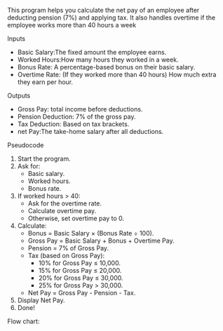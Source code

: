 This program helps you calculate the net pay of an employee after deducting pension (7%) and applying tax. It also handles overtime if the employee works more than 40 hours a week

 Inputs
- Basic Salary:The fixed amount the employee earns.
- Worked Hours:How many hours they worked in a week.
- Bonus Rate: A percentage-based bonus on their basic salary.
- Overtime Rate: (If they worked more than 40 hours) How much extra they earn per hour.

 Outputs
- Gross Pay: total income before deductions.
- Pension Deduction: 7% of the gross pay.
- Tax Deduction: Based on tax brackets.
- net Pay:The take-home salary after all deductions.
  

Pseudocode 

1. Start the program.
2. Ask for:
   - Basic salary.
   - Worked hours.
   - Bonus rate.
3. If worked hours > 40:
   - Ask for the overtime rate.
   - Calculate overtime pay.
   - Otherwise, set overtime pay to 0.
4. Calculate:
   - Bonus = Basic Salary × (Bonus Rate ÷ 100).
   - Gross Pay = Basic Salary + Bonus + Overtime Pay.
   - Pension = 7% of Gross Pay.
   - Tax (based on Gross Pay):
     - 10% for Gross Pay ≤ 10,000.
     - 15% for Gross Pay ≤ 20,000.
     - 20% for Gross Pay ≤ 30,000.
     - 25% for Gross Pay > 30,000.
   - Net Pay = Gross Pay - Pension - Tax.
5. Display Net Pay.
6. Done!

Flow chart:
